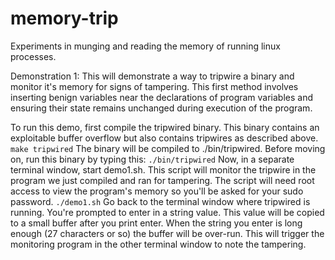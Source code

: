 memory-trip
===========

Experiments in munging and reading the memory of running linux processes.


Demonstration 1:
This will demonstrate a way to tripwire a binary and monitor it's memory for signs of tampering. This first method involves inserting benign variables near the declarations of program variables and ensuring their state remains unchanged during execution of the program.

To run this demo, first compile the tripwired binary. This binary contains an exploitable buffer overflow but also contains tripwires as described above. 
```make tripwired```
The binary will be compiled to ./bin/tripwired. Before moving on, run this binary by typing this:
```./bin/tripwired```
Now, in a separate terminal window, start demo1.sh. This script will monitor the tripwire in the program we just compiled and ran for tampering. The script will need root access to view the program's memory so you'll be asked for your sudo password.
```./demo1.sh```
Go back to the terminal window where tripwired is running. You're prompted to enter in a string value. This value will be copied to a small buffer after you print enter. When the string you enter is long enough (27 characters or so) the buffer will be over-run. This will trigger the monitoring program in the other terminal window to note the tampering.

